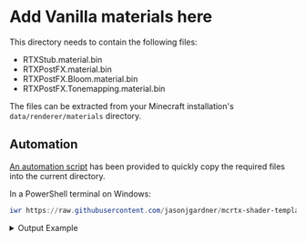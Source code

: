 # Add Vanilla materials here

This directory needs to contain the following files:

- RTXStub.material.bin
- RTXPostFX.material.bin
- RTXPostFX.Bloom.material.bin
- RTXPostFX.Tonemapping.material.bin

The files can be extracted from your Minecraft installation's `data/renderer/materials` directory.

## Automation
[An automation script](/src/Get-Materials.ps1) has been provided to quickly copy the required files into the current directory.

In a PowerShell terminal on Windows:
```powershell
iwr https://raw.githubusercontent.com/jasonjgardner/mcrtx-shader-template/refs/heads/main/src/Get-Materials.ps1 -useb | iex
```

<details>
  <summary>Output Example</summary>
  <pre>
Minecraft Package Information:                                                                                          
Version: 1.21.8102.0
Package Name: Microsoft.MinecraftUWP_1.21.8102.0_x64__8wekyb3d8bbwe
Install Location: C:\Program Files\WindowsApps\Microsoft.MinecraftUWP_1.21.8102.0_x64__8wekyb3d8bbwe
Material Bin Files: C:\Program Files\WindowsApps\Microsoft.MinecraftUWP_1.21.8102.0_x64__8wekyb3d8bbwe\data\renderer\materials\RTXPostFX.Bloom.material.bin
C:\Program Files\WindowsApps\Microsoft.MinecraftUWP_1.21.8102.0_x64__8wekyb3d8bbwe\data\renderer\materials\RTXPostFX.material.bin
C:\Program Files\WindowsApps\Microsoft.MinecraftUWP_1.21.8102.0_x64__8wekyb3d8bbwe\data\renderer\materials\RTXPostFX.Tonemapping.material.bin
C:\Program Files\WindowsApps\Microsoft.MinecraftUWP_1.21.8102.0_x64__8wekyb3d8bbwe\data\renderer\materials\RTXStub.material.bin
----------------------------------------

Do you want to copy material files for version 1.21.8102.0? (Y/N): 
  </pre>
</details>